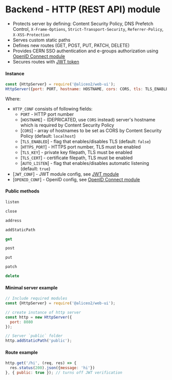 # Backend - HTTP (REST API) module

 - Protects server by defining: Content Security Policy, DNS Prefetch Control, `X-Frame-Options`, `Strict-Transport-Security`, `Referrer-Policy`, `X-XSS-Protection`
 - Serves custom static paths
 - Defines new routes (GET, POST, PUT, PATCH, DELETE)
 - Provides CERN SSO authentication and e-groups authorization using [OpenID Connect module](openid.md)
 - Secures routes with [JWT token](json-tokens.md)

#### Instance
```js
const {HttpServer} = require('@aliceo2/web-ui');
HttpServer({port: PORT, hostname: HOSTNAME, cors: CORS, tls: TLS_ENABLED, portSecure: HTTPS_PORT, key: TLS_KEY, cert: TLS_CERT, autoListen: AUTO_LISTEN}, JWT_CONF, OPENID_CONF);
```
Where:
 * `HTTP_CONF` consists of following fields:
     * `PORT` - HTTP port number
     * [`HOSTNAME`] - (DEPRICATED, use `CORS` instead) server's hostname which is required by Content Security Policy
     * [`CORS`] - array of hostnames to be set as CORS by Content Security Policy (default: `localhost`)
     * [`TLS_ENABLED`] - flag that enables/disables TLS (default: `false`)
     * [`HTTPS_PORT`] - HTTPS port number, TLS must be enabled
     * [`TLS_KEY`] - private key filepath, TLS must be enabled
     * [`TLS_CERT`] - certificate filepath, TLS must be enabled
     * [`AUTO_LISTEN`] - flag that enables/disables automatic listening (default: `true`)
 * [`JWT_CONF`] - JWT module config, see [JWT module](json-tokens.md)
 * [`OPENID_CONF`] - OpenID config, see [OpenID Connect module](openid.md)


#### Public methods
```js
listen
```
```js
close
```
```js
address
```
```js
addStaticPath
```
```js
get
```
```js
post
```
```js
put
```
```js
patch
```
```js
delete
```

#### Minimal server example
```js
// Include required modules
const {HttpServer} = require('@aliceo2/web-ui');

// create instance of http server
const http = new HttpServer({
  port: 8080
});

// Server `public` folder
http.addStaticPath('public');
```

#### Route example
```js
http.get('/hi', (req, res) => {
  res.status(200).json({message: 'hi'})
}, { public: true }); // turns off JWT verification
```
